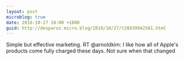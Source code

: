 ```yaml
---
layout: post
microblog: true
date: 2010-10-27 10:00 +1000
guid: http://desparoz.micro.blog/2010/10/27/t28839942581.html
---
```

Simple but effective marketing. RT @arnoldkim: I like how all of Apple's products come fully charged these days.  Not sure when that changed
